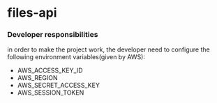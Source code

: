 # files-api

### Developer responsibilities

in order to make the project work, the developer need to configure the following environment variables(given by AWS):
- AWS_ACCESS_KEY_ID
- AWS_REGION
- AWS_SECRET_ACCESS_KEY
- AWS_SESSION_TOKEN
